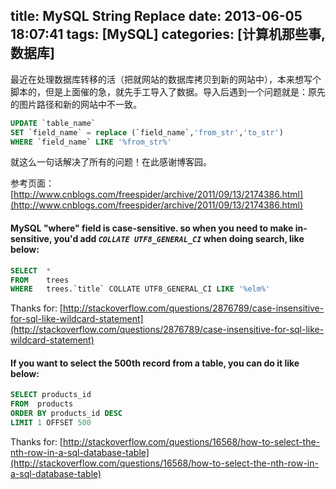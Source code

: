 title: MySQL String Replace
date: 2013-06-05 18:07:41
tags: [MySQL]
categories: [计算机那些事, 数据库]
---
最近在处理数据库转移的活（把就网站的数据库拷贝到新的网站中），本来想写个脚本的，但是上面催的急，就先手工导入了数据。导入后遇到一个问题就是：原先的图片路径和新的网站中不一致。
<!-- more -->
```sql
UPDATE `table_name` 
SET `field_name` = replace (`field_name`,'from_str','to_str') 
WHERE `field_name` LIKE '%from_str%'
```
就这么一句话解决了所有的问题！在此感谢博客园。
    
参考页面：[http://www.cnblogs.com/freespider/archive/2011/09/13/2174386.html](http://www.cnblogs.com/freespider/archive/2011/09/13/2174386.html)



#### MySQL "where" field is case-sensitive. so when you need to make in-sensitive, you'd add *`COLLATE UTF8_GENERAL_CI`* when doing search, like below:    
```sql
SELECT  *
FROM    trees
WHERE   trees.`title` COLLATE UTF8_GENERAL_CI LIKE '%elm%'
```

Thanks for: [http://stackoverflow.com/questions/2876789/case-insensitive-for-sql-like-wildcard-statement](http://stackoverflow.com/questions/2876789/case-insensitive-for-sql-like-wildcard-statement)  

#### If you want to select the 500th record from a table, you can do it like below:   
```sql
SELECT products_id 
FROM  products 
ORDER BY products_id DESC 
LIMIT 1 OFFSET 500
```
Thanks for: [http://stackoverflow.com/questions/16568/how-to-select-the-nth-row-in-a-sql-database-table](http://stackoverflow.com/questions/16568/how-to-select-the-nth-row-in-a-sql-database-table)

